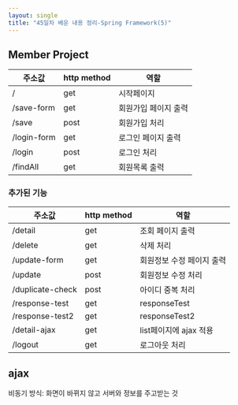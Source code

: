 ```yaml
---
layout: single
title: "45일차 배운 내용 정리-Spring Framework(5)"
---
```


## Member Project
|주소값|http method|역할|
|---|---|---|
|/|get|시작페이지|
|/save-form|get|회원가입 페이지 출력|
|/save|post|회원가입 처리|
|/login-form|get|로그인 페이지 출력|
|/login|post|로그인 처리|
|/findAll|get|회원목록 출력|

### 추가된 기능
|주소값|http method|역할|
|---|---|---|
|/detail|get|조회 페이지 출력|
|/delete|get|삭제 처리|
|/update-form|get|회원정보 수정 페이지 출력|
|/update|post|회원정보 수정 처리|
|/duplicate-check|post|아이디 중복 처리|
|/response-test|get|responseTest|
|/response-test2|get|responseTest2|
|/detail-ajax|get|list페이지에 ajax 적용|
|/logout|get|로그아웃 처리|

## ajax
비동기 방식: 화면이 바뀌지 않고 서버와 정보를 주고받는 것

